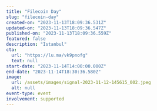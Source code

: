 ```yaml
---
title: "Filecoin Day"
slug: "filecoin-day"
created-on: "2023-11-13T18:09:36.531Z"
updated-on: "2023-11-13T18:09:36.547Z"
published-on: "2023-11-13T18:09:36.559Z"
featured: false
description: "Istanbul"
cta:
  url: "https://lu.ma/vk9pnofg"
  text: null
start-date: "2023-11-14T14:00:00.000Z"
end-date: "2023-11-14T18:30:36.580Z"
image:
  url: /assets/images/signal-2023-11-12-145615_002.jpeg
  alt: null
event-type: event
involvement: supported
---
```


